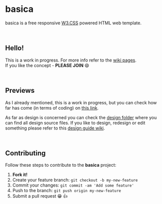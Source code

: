 # basica
basica is a free responsive [W3.CSS](https://www.w3schools.com/w3css/defaulT.asp) powered HTML web template.

<br />

## Hello!
This is a work in progress. For more info refer to the [wiki pages](https://github.com/mixxxon/basica/wiki). <br />
If you like the concept - **PLEASE JOIN** :smile:

<br />

## Previews
As I already mentioned, this is a work in progress, but you can check how far has come (in terms of coding) on [this link](https://mixxxon.com/basica-preview/).

As far as design is concerned you can check the [design folder](https://github.com/mixxxon/basica/tree/main/design) where you can find all design source files.
If you like to design, redesign or edit something please refer to this [design guide wiki](https://github.com/mixxxon/basica/wiki/basica-Design-Guide#the-design-guide).

<br />

## Contributing

Follow these steps to contribute to the **basica** project:

1.   **Fork it!** <br />
2.   Create your feature branch: ```git checkout -b my-new-feature``` <br />
3.   Commit your changes: ```git commit -am 'Add some feature'``` <br />
4.   Push to the branch: ```git push origin my-new-feature``` <br />
5.   Submit a pull request :grin: :thumbsup: <br />
